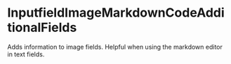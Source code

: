 # InputfieldImageMarkdownCodeAdditionalFields
Adds information to image fields. Helpful when using the markdown editor in text fields.
